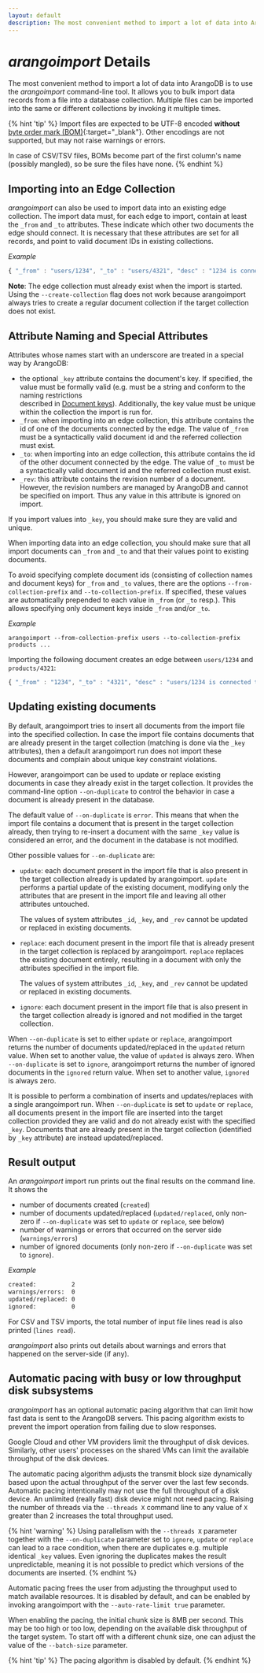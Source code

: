 ```yaml
---
layout: default
description: The most convenient method to import a lot of data into ArangoDB is to use the arangoimport command-line tool
---
```

# _arangoimport_ Details

The most convenient method to import a lot of data into ArangoDB is to use the
_arangoimport_ command-line tool. It allows you to bulk import data records
from a file into a database collection. Multiple files can be imported into
the same or different collections by invoking it multiple times.

{% hint 'tip' %}
Import files are expected to be UTF-8 encoded **without**
[byte order mark (BOM)](https://en.wikipedia.org/wiki/Byte_order_mark){:target="_blank"}.
Other encodings are not supported, but may not raise warnings or errors.

In case of CSV/TSV files, BOMs become part of the first column's name
(possibly mangled), so be sure the files have none.
{% endhint %}

Importing into an Edge Collection
---------------------------------

_arangoimport_ can also be used to import data into an existing edge collection.
The import data must, for each edge to import, contain at least the `_from` and
`_to` attributes. These indicate which other two documents the edge should connect.
It is necessary that these attributes are set for all records, and point to
valid document IDs in existing collections.

*Example*

```js
{ "_from" : "users/1234", "_to" : "users/4321", "desc" : "1234 is connected to 4321" }
```

**Note**: The edge collection must already exist when the import is started. Using
the `--create-collection` flag does not work because arangoimport always tries to
create a regular document collection if the target collection does not exist.

Attribute Naming and Special Attributes
---------------------------------------

Attributes whose names start with an underscore are treated in a special way by
ArangoDB:

- the optional `_key` attribute contains the document's key. If specified, the value
  must be formally valid (e.g. must be a string and conform to the naming restrictions  
  described in [Document keys](data-modeling-documents.html#document-keys)).
  Additionally, the key value must be unique within the
  collection the import is run for.
- `_from`: when importing into an edge collection, this attribute contains the id
  of one of the documents connected by the edge. The value of `_from` must be a
  syntactically valid document id and the referred collection must exist.
- `_to`: when importing into an edge collection, this attribute contains the id
  of the other document connected by the edge. The value of `_to` must be a
  syntactically valid document id and the referred collection must exist.
- `_rev`: this attribute contains the revision number of a document. However, the
  revision numbers are managed by ArangoDB and cannot be specified on import. Thus
  any value in this attribute is ignored on import.

If you import values into `_key`, you should make sure they are valid and unique.

When importing data into an edge collection, you should make sure that all import
documents can `_from` and `_to` and that their values point to existing documents.

To avoid specifying complete document ids (consisting of collection names and document
keys) for `_from` and `_to` values, there are the options `--from-collection-prefix` and
`--to-collection-prefix`. If specified, these values are automatically prepended
to each value in `_from` (or `_to` resp.). This allows specifying only document keys
inside `_from` and/or `_to`.

*Example*

```
arangoimport --from-collection-prefix users --to-collection-prefix products ...
```

Importing the following document creates an edge between `users/1234` and
`products/4321`:

```js
{ "_from" : "1234", "_to" : "4321", "desc" : "users/1234 is connected to products/4321" }
```

Updating existing documents
---------------------------

By default, arangoimport tries to insert all documents from the import file into the
specified collection. In case the import file contains documents that are already present
in the target collection (matching is done via the `_key` attributes), then a default
arangoimport run does not import these documents and complain about unique key constraint
violations.

However, arangoimport can be used to update or replace existing documents in case they
already exist in the target collection. It provides the command-line option `--on-duplicate`
to control the behavior in case a document is already present in the database.

The default value of `--on-duplicate` is `error`. This means that when the import file
contains a document that is present in the target collection already, then trying to
re-insert a document with the same `_key` value is considered an error, and the document in
the database is not modified.

Other possible values for `--on-duplicate` are:

- `update`: each document present in the import file that is also present in the target
  collection already is updated by arangoimport. `update` performs a partial update
  of the existing document, modifying only the attributes that are present in the import
  file and leaving all other attributes untouched.

  The values of system attributes `_id`, `_key`, and `_rev` cannot be
  updated or replaced in existing documents.

- `replace`: each document present in the import file that is already present in the
  target collection is replaced by arangoimport. `replace` replaces the existing
  document entirely, resulting in a document with only the attributes specified in the import
  file.

  The values of system attributes `_id`, `_key`, and `_rev` cannot be
  updated or replaced in existing documents.

- `ignore`: each document present in the import file that is also present in the target
  collection already is ignored and not modified in the target collection.

When `--on-duplicate` is set to either `update` or `replace`, arangoimport returns the
number of documents updated/replaced in the `updated` return value. When set to another
value, the value of `updated` is always zero. When `--on-duplicate` is set to `ignore`,
arangoimport returns the number of ignored documents in the `ignored` return value.
When set to another value, `ignored` is always zero.

It is possible to perform a combination of inserts and updates/replaces with a single
arangoimport run. When `--on-duplicate` is set to `update` or `replace`, all documents present
in the import file are inserted into the target collection provided they are valid
and do not already exist with the specified `_key`. Documents that are already present
in the target collection (identified by `_key` attribute) are instead updated/replaced.

Result output
-------------

An _arangoimport_ import run prints out the final results on the command line.
It shows the

- number of documents created (`created`)
- number of documents updated/replaced (`updated/replaced`, only non-zero if
  `--on-duplicate` was set to `update` or `replace`, see below)
- number of warnings or errors that occurred on the server side (`warnings/errors`)
- number of ignored documents (only non-zero if `--on-duplicate` was set to `ignore`).

*Example*

```bash
created:          2
warnings/errors:  0
updated/replaced: 0
ignored:          0
```

For CSV and TSV imports, the total number of input file lines read is also printed
(`lines read`).

_arangoimport_ also prints out details about warnings and errors that happened on the
server-side (if any).

Automatic pacing with busy or low throughput disk subsystems
------------------------------------------------------------

_arangoimport_ has an optional automatic pacing algorithm that can limit 
how fast data is sent to the ArangoDB servers. This pacing algorithm 
exists to prevent the import operation from failing due to slow responses.

Google Cloud and other VM providers limit the throughput of disk
devices. Similarly, other users' processes on the shared VMs can limit 
the available throughput of the disk devices.

The automatic pacing algorithm adjusts the transmit block size dynamically 
based upon the actual throughput of the server over the last few seconds. 
Automatic pacing intentionally may not use the full throughput of a
disk device. An unlimited (really fast) disk device might not need
pacing. Raising the number of threads via the `--threads X` command
line to any value of `X` greater than 2 increases the total
throughput used. 

{% hint 'warning' %}
Using parallelism with the `--threads X` parameter
together with the `--on-duplicate` parameter set to `ignore`, `update` or `replace` can 
lead to a race condition, when there are duplicates e.g. multiple identical `_key`
values. Even ignoring the duplicates makes the result unpredictable, meaning 
it is not possible to predict which versions of the documents are inserted.
{% endhint %}

Automatic pacing frees the user from adjusting the throughput used to
match available resources. It is disabled by default, and can be enabled
by invoking arangoimport with the `--auto-rate-limit true` parameter.

When enabling the pacing, the initial chunk size is 8MB per second. This
may be too high or too low, depending on the available disk throughput of
the target system. To start off with a different chunk size, one can
adjust the value of the `--batch-size` parameter.

{% hint 'tip' %}
The pacing algorithm is disabled by default.
{% endhint %}
